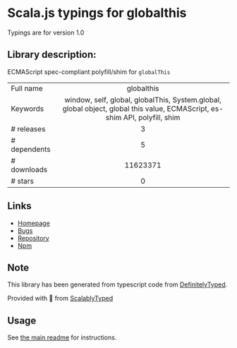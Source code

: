 
# Scala.js typings for globalthis

Typings are for version 1.0

## Library description:
ECMAScript spec-compliant polyfill/shim for `globalThis`

|                    |                 |
| ------------------ | :-------------: |
| Full name          | globalthis |
| Keywords           | window, self, global, globalThis, System.global, global object, global this value, ECMAScript, es-shim API, polyfill, shim |
| # releases         | 3 |
| # dependents       | 5 |
| # downloads        | 11623371 |
| # stars            | 0 |

## Links
- [Homepage](https://github.com/ljharb/System.global#readme)
- [Bugs](https://github.com/ljharb/System.global/issues)
- [Repository](https://github.com/ljharb/System.global)
- [Npm](https://www.npmjs.com/package/globalthis)
    


## Note
This library has been generated from typescript code from [DefinitelyTyped](https://definitelytyped.org).

Provided with :purple_heart: from [ScalablyTyped](https://github.com/oyvindberg/ScalablyTyped)

## Usage
See [the main readme](../../readme.md) for instructions.


